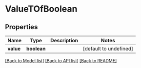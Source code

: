 # ValueTOfBoolean

## Properties
Name | Type | Description | Notes
------------ | ------------- | ------------- | -------------
**value** | **boolean** |  | [default to undefined]



[[Back to Model list]](README.md#documentation-for-models) [[Back to API list]](README.md#documentation-for-api-endpoints) [[Back to README]](README.md)
